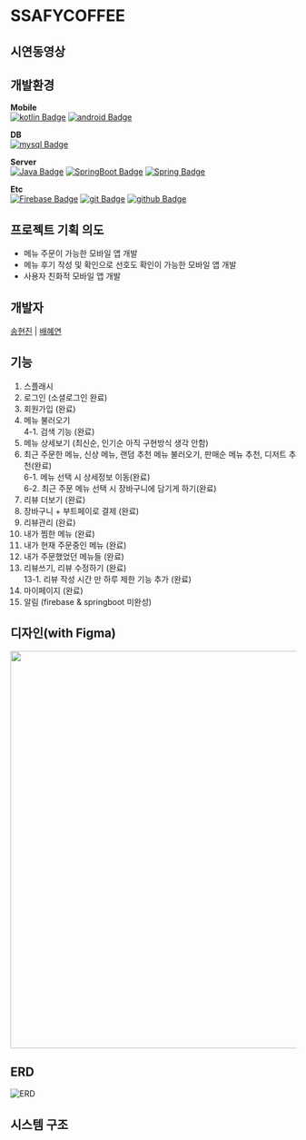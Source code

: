# SSAFYCOFFEE

## 시연동영상

## 개발환경

**Mobile** </br>
[![kotlin Badge](https://img.shields.io/badge/kotlin-7F52FF?style=flat-square&logo=kotlin&logoColor=white)](https://www.kotlin.org/)
[![android Badge](https://img.shields.io/badge/android-3DDC84?style=flat-square&logo=android&logoColor=white)](https://android.org/)

**DB** </br>
[![mysql Badge](https://img.shields.io/badge/mysql-4479A1?style=flat-square&logo=mysql&logoColor=white)](https://mysql.org/)

**Server** </br>
[![Java Badge](https://img.shields.io/badge/Java-007396?style=flat-square&logo=Java&logoColor=white)](https://Java.info/)
[![SpringBoot Badge](https://img.shields.io/badge/springboot-6DB33F?style=flat-square&logo=Springboot&logoColor=white)](https://www.SpringBoot.org/)
[![Spring Badge](https://img.shields.io/badge/spring-6DB33F?style=flat-square&logo=Spring&logoColor=white)](https://www.Spring.org/)

**Etc** </br>
[![Firebase Badge](https://img.shields.io/badge/firebase-FFCA28?style=flat-square&logo=firebase&logoColor=white)](https://firebase.com/)
[![git Badge](https://img.shields.io/badge/git-F05032?style=flat-square&logo=git&logoColor=white)](https://git.com/)
[![github Badge](https://img.shields.io/badge/github-181717?style=flat-square&logo=github&logoColor=white)](https://github.com/)

## 프로젝트 기획 의도
- 메뉴 주문이 가능한 모바일 앱 개발
- 메뉴 후기 작성 및 확인으로 선호도 확인이 가능한 모바일 앱 개발
- 사용자 친화적 모바일 앱 개발

## 개발자
[송현진](https://github.com/ssonghj) | [배혜연](https://github.com/henginthere)

## 기능
 1. 스플래시
 2. 로그인 (소셜로그인 완료)
 3. 회원가입 (완료)
 4. 메뉴 불러오기  
 4-1. 검색 기능 (완료)
 5. 메뉴 상세보기 (최신순, 인기순 아직 구현방식 생각 안함)
 6. 최근 주문한 메뉴, 신상 메뉴, 랜덤 추천 메뉴 불러오기, 판매순 메뉴 추천, 디저트 추천(완료)  
 6-1. 메뉴 선택 시 상세정보 이동(완료)  
 6-2. 최근 주문 메뉴 선택 시 장바구니에 담기게 하기(완료)  
 7. 리뷰 더보기 (완료)
 8. 장바구니 + 부트페이로 결제 (완료)
 9. 리뷰관리 (완료)
 10. 내가 찜한 메뉴 (완료)
 11. 내가 현재 주문중인 메뉴 (완료)
 12. 내가 주문했었던 메뉴들 (완료)
 13. 리뷰쓰기, 리뷰 수정하기 (완료)  
 13-1. 리뷰 작성 시간 만 하루 제한 기능 추가 (완료)  
 14. 마이페이지 (완료)
 15. 알림 (firebase & springboot 미완성)

## 디자인(with Figma)
<img src="https://user-images.githubusercontent.com/40493508/172805909-5b688508-12fc-49a1-b408-0e335a9fbc4d.png" width="1000" height="700">

## ERD
![ERD](https://user-images.githubusercontent.com/40493508/176717429-98cb6671-6127-4f79-a53f-d37646be2a55.png)

## 시스템 구조
